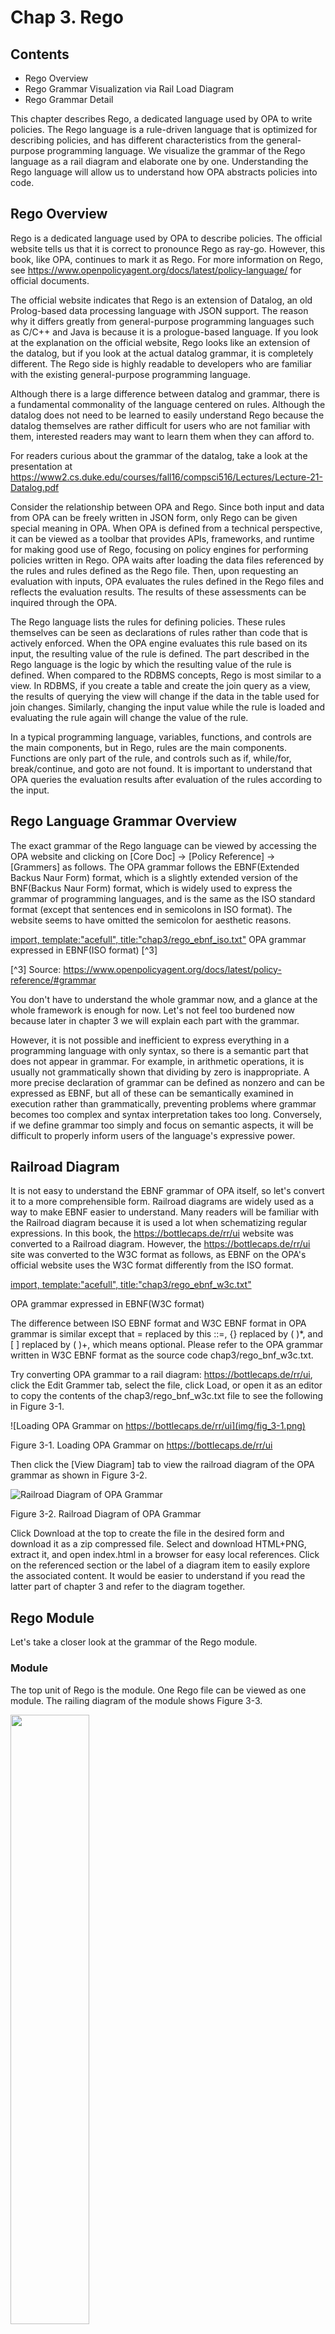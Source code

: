 # Chap 3. Rego

## Contents
- Rego Overview
- Rego Grammar Visualization via Rail Load Diagram
- Rego Grammar Detail

This chapter describes Rego, a dedicated language used by OPA to write policies. The Rego language is a rule-driven language that is optimized for describing policies, and has different characteristics from the general-purpose programming language. We visualize the grammar of the Rego language as a rail diagram and elaborate one by one. Understanding the Rego language will allow us to understand how OPA abstracts policies into code.
 
## Rego Overview
Rego is a dedicated language used by OPA to describe policies. The official website tells us that it is correct to pronounce Rego as ray-go. However, this book, like OPA, continues to mark it as Rego. For more information on Rego, see https://www.openpolicyagent.org/docs/latest/policy-language/ for official documents.

The official website indicates that Rego is an extension of Datalog, an old Prolog-based data processing language with JSON support. The reason why it differs greatly from general-purpose programming languages such as C/C++ and Java is because it is a prologue-based language. If you look at the explanation on the official website, Rego looks like an extension of the datalog, but if you look at the actual datalog grammar, it is completely different. The Rego side is highly readable to developers who are familiar with the existing general-purpose programming language.

Although there is a large difference between datalog and grammar, there is a fundamental commonality of the language centered on rules. Although the datalog does not need to be learned to easily understand Rego because the datalog themselves are rather difficult for users who are not familiar with them, interested readers may want to learn them when they can afford to.

For readers curious about the grammar of the datalog, take a look at the presentation at https://www2.cs.duke.edu/courses/fall16/compsci516/Lectures/Lecture-21-Datalog.pdf

Consider the relationship between OPA and Rego. Since both input and data from OPA can be freely written in JSON form, only Rego can be given special meaning in OPA. When OPA is defined from a technical perspective, it can be viewed as a toolbar that provides APIs, frameworks, and runtime for making good use of Rego, focusing on policy engines for performing policies written in Rego. OPA waits after loading the data files referenced by the rules and rules defined as the Rego file. Then, upon requesting an evaluation with inputs, OPA evaluates the rules defined in the Rego files and reflects the evaluation results. The results of these assessments can be inquired through the OPA.

The Rego language lists the rules for defining policies. These rules themselves can be seen as declarations of rules rather than code that is actively enforced. When the OPA engine evaluates this rule based on its input, the resulting value of the rule is defined. The part described in the Rego language is the logic by which the resulting value of the rule is defined. When compared to the RDBMS concepts, Rego is most similar to a view. In RDBMS, if you create a table and create the join query as a view, the results of querying the view will change if the data in the table used for join changes. Similarly, changing the input value while the rule is loaded and evaluating the rule again will change the value of the rule.

In a typical programming language, variables, functions, and controls are the main components, but in Rego, rules are the main components. Functions are only part of the rule, and controls such as if, while/for, break/continue, and goto are not found. It is important to understand that OPA queries the evaluation results after evaluation of the rules according to the input.

## Rego Language Grammar Overview
The exact grammar of the Rego language can be viewed by accessing the OPA website and clicking on [Core Doc] -> [Policy Reference] -> [Grammers] as follows. The OPA grammar follows the EBNF(Extended Backus Naur Form) format, which is a slightly extended version of the BNF(Backus Naur Form) format, which is widely used to express the grammar of programming languages, and is the same as the ISO standard format (except that sentences end in semicolons in ISO format). The website seems to have omitted the semicolon for aesthetic reasons.

[import, template:"acefull", title:"chap3/rego_ebnf_iso.txt"](../code/chap3/rego_ebnf_iso.txt)
OPA grammar expressed in EBNF(ISO format) [^3]

[^3] Source: https://www.openpolicyagent.org/docs/latest/policy-reference/#grammar

You don't have to understand the whole grammar now, and a glance at the whole framework is enough for now. Let's not feel too burdened now because later in chapter 3 we will explain each part with the grammar.

However, it is not possible and inefficient to express everything in a programming language with only syntax, so there is a semantic part that does not appear in grammar. For example, in arithmetic operations, it is usually not grammatically shown that dividing by zero is inappropriate. A more precise declaration of grammar can be defined as nonzero and can be expressed as EBNF, but all of these can be semantically examined in execution rather than grammatically, preventing problems where grammar becomes too complex and syntax interpretation takes too long. Conversely, if we define grammar too simply and focus on semantic aspects, it will be difficult to properly inform users of the language's expressive power.

## Railroad Diagram
It is not easy to understand the EBNF grammar of OPA itself, so let's convert it to a more comprehensible form. Railroad diagrams are widely used as a way to make EBNF easier to understand. Many readers will be familiar with the Railroad diagram because it is used a lot when schematizing regular expressions. In this book, the https://bottlecaps.de/rr/ui website was converted to a Railroad diagram. However, the https://bottlecaps.de/rr/ui site was converted to the W3C format as follows, as EBNF on the OPA's official website uses the W3C format differently from the ISO format.

[import, template:"acefull", title:"chap3/rego_ebnf_w3c.txt"](../code/chap3/rego_ebnf_w3c.txt)

OPA grammar expressed in EBNF(W3C format)

The difference between ISO EBNF format and W3C EBNF format in OPA grammar is similar except that = replaced by this ::=, {} replaced by ( )*, and [ ] replaced by ( )+, which means optional. Please refer to the OPA grammar written in W3C EBNF format as the source code chap3/rego_bnf_w3c.txt.

Try converting OPA grammar to a rail diagram: https://bottlecaps.de/rr/ui, click the Edit Grammer tab, select the file, click Load, or open it as an editor to copy the contents of the chap3/rego_bnf_w3c.txt file to see the following in Figure 3-1.

![Loading OPA Grammar on https://bottlecaps.de/rr/ui](img/fig_3-1.png)

Figure 3-1. Loading OPA Grammar on https://bottlecaps.de/rr/ui

Then click the [View Diagram] tab to view the railroad diagram of the OPA grammar as shown in Figure 3-2.

![Railroad Diagram of OPA Grammar](img/fig_3-2.png)

Figure 3-2. Railroad Diagram of OPA Grammar

Click Download at the top to create the file in the desired form and download it as a zip compressed file. Select and download HTML+PNG, extract it, and open index.html in a browser for easy local references. Click on the referenced section or the label of a diagram item to easily explore the associated content. It would be easier to understand if you read the latter part of chapter 3 and refer to the diagram together.

## Rego Module
Let's take a closer look at the grammar of the Rego module.
 
### Module
The top unit of Rego is the module. One Rego file can be viewed as one module. The railing diagram of the module shows Figure 3-3.

<img src="img/fig_3-3.png" width="50%" />

Figure 3-3. Structure of the Module

The railroad diagram shows that the module consists of a package declaration, an import policy for an arbitrary number of modules (which may not exist). Unscramble the contents of Figure 3-3, the module consists of packages and policies, and can have import statements to include the contents of other modules.

The modules in OPA are similar to modules in general-purpose languages such as Go, but can be seen as policies instead of code, and the policies themselves can be viewed as code, so it is almost identical to modules in general-purpose languages.
Package
Let's look at the package declaration this time. A package declaration consists of a keyword package and a name that can be referenced by other modules, as shown in Figure 3-4.

<img src="img/fig_3-4.png" width="33%" />

Figure 3-4. Structure of Package Declaration

A package declaration is similar to a package declaration in a typical programming language, for example:

```
package hello
```

It can also be used to represent a hierarchy using .

```
package hello.test.p1
```

Declared packages are used to isolate different modules when loading the contents of that module, and different package names can have different namespaces, so variables with the same name and functions can exist in different packages.

### Import
Imports are used to import and use modules from other Rego files. Import has the form of import <package name> and is used to include the contents of modules in other packages in the module. In the Rego grammar, the import keyword is represented as followed by a package, as shown in Figure 3-5, but it would be accurate to see a name (reference) that can refer to the package rather than to the package itself.

<img src="img/fig_3-5.png" width="50%" />

Figure 3-5. Structure of the Import

For example, the following declaration brings up the contents of a module called data.test.example.

```
import data.test.example
```

When referencing a module within a file, it can only be referenced using the last part of the module's name if the last part does not have the same module. The data.test.example imported from the above example can be referenced as a sample.

If you want to use a package imported from within the module under a different name, you can give it a different name using the as statement. It can also be used to facilitate the use of modules with the same last part without a full module reference name. For example, if you import two modules: data.test.example and data.run.example, you can use an as statement to refer to data.test.sample as dtexample, data.run.sample as drexample.

```
import data.test.example as dtexample
import data.run.teample as drexample
```

Imports are primarily used to load modules that store policy data.

### Policy
A policy consists of an arbitrary number of rules, as shown in Figure 3-6. In extreme cases, you may not have any rules, but it is not practical to create a module that does not have any rules, so this case is unlikely to be seen. For the purpose of a placeholder that pre-books the package names of parts that users can redefine and use in the future, it seems that there can be a file consisting only of comments without rules.

<img src="img/fig_3-6.png" width="25%" />

Figure 3-6. Structure of Policies

The OPA official document describes the rule before the module. However, the reason for first describing the module in this book is to emphasize that almost everything is a rule in Rego. When you listen to the explanation of the OPA official document, there are a lot of confusing parts that seem to be rules, but not rules in some areas, and let's first think of these as rules.

### Term
Before we take a closer look at the rules, let's look at the term, a basic element of the Rego language. Terms can be seen as basic data structures representing data in the Rego language. The term consists of a comprehensive set of references, variables, scalar values, arrays, objects, sets, etc., array comprehensions, object comprehensions, and set comprehensions, as shown in Figure 3-7. First, let's look at the basic data structures except for variables and references.

<img src="img/fig_3-7.png" width="33%"/>

Figure 3-7. Structure of Terms

### Scala Value
Rego's scalar value represents a simple value that is not grouped into complex values and can be of string, number, boolean, or null type. Both strings and numbers are identical to the JSON type (i.e., JavaScript type). The structure of scalar values is shown in Figure 3-8.

<img src="img/fig_3-8.png" width="33%" />

Figure 3-8. Structure of scalar values
 
An example of allocating scalar values is shown below.

```
s : = “hello, world”
num := 5
exists := false
ret := null
```

#### Number
Since the number has the same type as the Java script, there is no type distinction between an integer and a floating point, so even if treated as an integer, minimal space is needed to store the exponent. Therefore, let us note that the integer representable range is slightly narrow compared to the typical programming language. Based on 64 bits, the number of integer digits that can be expressed is about three digits smaller.

#### String
There are two types of strings in Rego, a regular string and a raw string, as shown in Figure 3–9.

<img src="img/fig_3-9.png" width="33%" />

Figure 3-9. Structure of the string

A regular string is a string surrounded by "" (double quotes). \t (tab), \n (new line), etc. in double quotes are recognized as special characters, such as typical programming languages. For example, if you output the following string, World is displayed on the next line of Hello.

```
“Hello\nWorld”
```

A raw string is a string surrounded by a `(backtick, located to the left of the number key 1 on the keyboard), as shown in Figure 3-10. Unlike regular  strings, it is displayed as it is except for ` itself. For example, \t represents a tab-special character in a normal string, but remains \ and t characters in the raw string.

<img src="img/fig_3-10.png" width="50%" />

Figure 3-10. Structure of the raw string


For example, if we output the following string, Hello\nWorld will be displayed as it is.

```
`Hello\nWorld`
```

### Composite Value
A composite value has the form of an object, array, set, etc.
 
#### Object
First of all, objects are easy when you think of JSON objects. The structure of the object is repeated by separating the object entries into , between {}, as shown in Figure 3-11. Object entries are in the form of a <key>:<value> pair, as shown in Figure 3-12.

<img src="img/fig_3-11.png" width="50%" />

Figure 3-11. Structure of the objects

<img src="img/fig_3-12.png" width="50%" />

Figure 3-12. Structure of object items

In Rego's EBNF grammar, at least one pair of <key>:<value> should exist, but in reality there can be {} without any <key>:<value>. 

The exact grammar of the object is expected to be  object ::= '{' ( object-item ( ',' object-item )* )? '}' in Figure 3-13 rather than object ::= '{' object-item ( ',' object-item )* '}' in Figure 3-11. In addition, {} can be mistaken for representing an empty set, which in Rego is represented as a set(). The name of the type can be found by calling the type_name function described in Chapter 4, which returns "object".

<img src="img/fig_3-13.png" width="50%" />
 
Figure 3-13. Accurate  Structure of objects

```
> type_name({})
“object”
> type_name(set())
“set”
```

An object consists of keys and values, and it is also possible to include objects or other complex values as its values. The difference is that JSON can use scalar values, references, or variables, unlike using only strings as keys.

Like JSON, the value of an object can be any other composite value. Thus, it is also possible for objects to be nested in multiple levels with values within the object.

```
{
    “name1”:”value1”,
    “object”: {“prop1”:”value2”, “prop2”,”value3”}
}
```

It can also be used as a value for an object by referring to the value assigned by the value assignment as follows. Value assignment will be discussed in more detail in the rules section

```
red := “FF0000”
{“color”:red, “size”:270}
```

The equality between objects can be compared to each other. The following comparisons result in a return of true because the values of the objects are practically the same.

```
{“name1”:”value1”, “name2”:”value2”} == { “name2”:”value2”, “name1”,”value1”}
``` 

#### Array
Arrays are ordered by a set of terms, such as values and references, and can be referenced by an index. An array is represented by elements surrounded by [] and separated by ,.

<img src="img/fig_3-14.png" width="50%" />

Figure 3-14. Structure of an array
 
If an array of strings has been assigned under the name numbers as shown below, the entries in the array can be referenced in the form numbers[0], numbers[1].
 
``` 
numbers := [“zero”, “one”, “two”, “three”, “four”]
```

If you attempt to refer to a negative number or a value greater than the actual index of the array, an undefined ref error occurs because the reference target is not defined.

Empty arrays can also be declared as follows, but Rego's EBNF grammar states that at least one element is needed.

```
empty_array := [ ]
```
 
This appears to be an error in EBNF grammar posted on the OPA website. Also, the correct grammar would be array ::= '[' ( term ( ',' term )* )? ']'  as shown in Figure 3-15, not  array ::= '[' term ( ',' term )* ']' as shown in Figure 3-14.

<img src="img/fig_3-15.png" width="50%" />

Figure 3-15. Accurate structure of an array

#### Set
A set is a complex value consisting only of terms without a key. Unlike arrays, there is no order and only one duplicate value is stored. There are two sets, empty set and non empty set, as shown in Figure 3-16.

<img src="img/fig_3-16.png" width="50%" />

Figure 3-16. Structure of the set

An empty set is represented by set(), not by {}, as shown in Figure 3-17. Since {} means an empty object without a <key>:<value> pair, we express the empty set as set() to distinguish it from this.

```
empty_set := set()
```

<img src="img/fig_3-17.png" width="33%" />

Figure 3-17. Structure of an empty set

<img src="img/fig_3-18.png" width="50%" />

Figure 3-18. Structure of a non-empty set

If it is not an empty set, the underlying elements are separated by , and surrounded by {}, as shown in Figure 3-18. The following is a collection of frequently used encodings for Korean language.

```
encodings := { “euc_kr”, “cp949”, “utf-8” }
```

Since there is no order in the set, it is judged that the values being constructed are the same with different orders considered as the same set. Because the set treats duplicated items as one, it becomes true not only when the order is different, but also when:

```
> {1,2,3} == {2,2,3,3,1,1,1}
true
```

If you type {2,2,3,3,1,1} in Repl, you can see that it is actually stored as {1,2,3}.

### Comprehension
You will occasionally encounter comprehension when learning programming languages or mathematics. Rego has three types of comprehension. In mathematics, a comprehension may be easy to understand if you think of such a form of expression as {x | x is an integer greater than 3 } and so on.
 
#### Object Comprehension
An object comprehension represents the rule that the <key> : <value> that constitutes the object must satisfy. The structure of the object comprehensive expression is shown in Figure 3-19 and has the form of { <key> : <value> | <rule for generating keys and values> }.

<img src="img/fig_3-19.png" width="50%" />

Figure 3-19. Structure of object comprehension

Let's look at an example of object comprehension. Let's enter the following code in REPL.

``` 
$opa run
OPA 0.19.2 (commit 40f9c1fe, built at 2020-04-27T22:51:13Z)
 
Run 'help' to see a list of commands.
 
> fruits := ["banana", "apple", "pineapple"]
Rule 'fruits' defined in package repl. Type 'show' to see rules.
 
> strlength := { st : count(st) | st = fruits[_] }
Rule 'strlength' defined in package repl. Type 'show' to see rules.
 
> strlength
{
    "apple": 5,
    "banana": 6,
    "pineapple": 9
}
```

First, we created an array called fruits with three items: banana, apple, and pineapple. An object called strlength was then declared as an object comprehension, with the key st and the value count function to return the length of the string. The rule part of the comprehension st = fruits[_] iteratively assigns each element of the fruit array to st as it travels. In the last line, the contents of the object were printed by inputting strlength from the REPL. As a result, it can be seen that an object is created in which an item in the fruit array becomes a key and the string length of the key becomes a value.

#### Set Comprehension
A set comprehension declares a set by expressing the rules that the set must satisfy. The structure of the set comprehension is shown in Figure 3-20 and has the form of { <items> | <rules for generating items> }.

<img src="img/fig_3-20.png" width="50%" />

Figure 3-20. Structure of the set comprehension

Let's look at an example of a collective formula. Let's enter the following code in REPL.

```
$opa run
OPA 0.19.2 (commit 40f9c1fe, built at 2020-04-27T22:51:13Z)
 
Run 'help' to see a list of commands.
 
> fruits := ["banana", "apple", "pineapple"]
Rule 'fruits' defined in package repl. Type 'show' to see rules.
 
> under7char := { st | st = fruits[_]; count(st) < 7 }
Rule 'under7char' defined in package repl. Type 'show' to see rules.
 
> under7char
[
    "banana",
    "apple"
]
```

First, we declare the same array of fruits that we declared in the object comprehension. Then, in the set comprehension, we declare the items to be included in the set as st, and iteratively substitute them as we traverse the items of fruits in st. Subsequent semicolons are used to distinguish rules and specify a rule that the string length of st is less than 7. When multiple rules are used together in the body of rules, both and conditions must be satisfied. The output of the result under7char then shows a set of missing pineapple with string length greater than 7.

Under7char is a set although it is surrounded by []. In an array, "banana" should be output when under7char[0] is entered, but an error occurs, and when under7char["banana"] is entered, "banana" is outputted.

```
> under7char[0]
1 error occurred: 1:1: rego_type_error: undefined ref: data.repl.under7char[0]
data.repl.under7char[0]
^
have: 0
want (type): string
 
> under7char["banana"]
"banana"
>
```

#### Array Comprehension
An array comprehension declares an array by expressing the rules that the array must satisfy. The structure of the array comprehensive expression is shown in Figure 3-21, and has the form of [ <items> | <rules for generating items> ].

<img src="img/fig_3-21.png" width="50%" />

Figure 3-21. Structure of the array comprehension
 
Let's look at an example of an array comprehension. Let's enter the following code in REPL.

``` 
$opa run
OPA 0.19.2 (commit 40f9c1fe, built at 2020-04-27T22:51:13Z)
 
Run 'help' to see a list of commands.
 
> fruits := ["banana", "apple", "pineapple"]
Rule 'fruits' defined in package repl. Type 'show' to see rules.
 
> under7char2 := [ st | st = fruits[_]; count(st) < 7 ]
Rule 'under7char' defined in package repl. Type 'show' to see rules.
 
> under7char2
[
    "banana",
    "apple"
]
```

Compared to the set comprehension, we changed {} to [ ] and renamed it under7char to under7char2. The rules used to create are identical. Although under7char2 has the same output from REPL, under7char2 is an array generated by array comprehension, whereas under7char is a set generated by set comprehension. Let's enter under7char2[0] in REPL to see the difference. Since under7char2[0] is an array, "banana" is printed as expected.

```
> under7char2[0]
"banana"
```

## Variables and References
Variables and references are also a term in grammar, but they have different properties from those described earlier, so we describe them separately.

### Variables
The variables in Rego differ from those in a typical programming language. Rego finds a value for a variable that makes all expressions evaluated as true, and if not found, the variable becomes undefined. Furthermore, variables cannot be changed once assigned. The assignment of values to be examined in the rule section is also described as assignment to variables in part of the official document, but according to OPA REPL’s output message, it makes more sense to view value assignment as a rule. Even if we look at this as a value assignment to a variable, there is no significant problem if we note that the variable does not change once defined.

Because OPA aims to make policy evaluation and the evaluation is performed by queries on variables in the data domain, it will be difficult to maintain consistency in the results of policy evaluation if the values of variables continue to change.

Variables can be used as inputs and outputs. If a variable has a value assigned to it and is used as a parameter, it can be used as an input to pass the value, and if a variable that does not have a value assigned passed as parameter, it can receive an output value from that variable. This is the main factor that confuses Rego, as it can be input or output even if used in the same position. For example, when evaluating a[i] == 3, if you assign a value of 2 to a, you will find that a[2] has a value of 3, and if you evaluate the above value without assigning i, you will collect the indices of those with a value of 3 in the array and assign them to i.

In REPL, the input is treated as an assignment to the input variable, which will change the result for the same query, which will lead to questions about whether the value of the variable will change. In this case, if a new policy evaluation is performed by passing new inputs, a new context is created, and the variables in this contact are different from the previous context.

The name of the variable has the same format as Figure 3-22. In other words, it starts with an alphabet (including both upper and lower case letters) or an underscore (_) and repeats the underscore, number, and alphabetic characters.

<img src="img/fig_3-22.png" width="50%" />

Figure 3-22. Format of variable names

Let's actually check out the concept of variables. Run opa run to run REPL, then enter the following input line by line.

```
a := [1,2,3]
a[b] == 1
a[c] == 5
```

Running a: = [1,2,3] assigns an array consisting of 1,2,3 to a.

```
> a := [1,2,3]
Rule 'a' defined in package repl. Type 'show' to see rules.
```

Next, enter an expression with a[b] == 1 to find the value of b that can make that expression true. b is used as the index for the array, the first entry is 1 and the index starts at 0.

```
> a[b] == 1
+---+
| b |
+---+
| 0 |
+---+
```

Next, let's enter an expression with a[c] == 5. Since a does not have 5 as an item, no c can be found to satisfy that expression. Thus c becomes undefined as expected.

```
> a[c] == 5
undefined
```

Note that variables described in sections [Introduction/Rego/Variables] (https://www.openpolicyagent.org/docs/latest/#variables) and [Policy Language/Variables] (https://www.openpolicyagent.org/docs/latest/policy-language/#variables) of the OPA Official document are described from different perspectives, which can be confusing. In this book, we tried to interpret the contents of the two parts as much as possible so that the reader could understand them best, but if the description of the relevant part of the official document is rewritten more clearly in the future, the interpretation may change, so we recommend you to check it once more.

### Reference
References provide a means of accessing the hierarchical structure when variables, arrays, objects, function call results, etc. have hierarchical structure, as shown in Figure 3-23.

<img src="img/fig_3-23.png" width="66%" />

Figure 3-23. Structure of the reference

The things that can be the top hierarchies of references are variables, arrays, objects, sets and array comprehension, object comprehension, set comprehension, and function calls, as shown in Figure 3-23. Comprehensions and function calls are not references to the representation itself, but references to arrays, objects, sets, etc. produced as a result of the representation. Once the top-level reference target is determined, the child element can be referenced via a reference argument. In addition, if the referenced child element has a child element again (e.g., an object is specified again for a particular key of the object), it can be accessed again through a reference argument.

The reference argument can access the sub-elements of the target through two methods, using . and naming variables between [ ], as shown in Figure 3-24.

<img src="img/fig_3-24.png" width="33%" />

Figure 3-24. Structure of the reference argument

The approach using . is shown in Figure 3-25. It can then be referenced via a key that satisfies the variable name format.

<img src="img/fig_3-25.png" width="33%" />

Figure 3-25. Reference using .

Approaches using [ ] are referenced using scalar values, variables, arrays, objects, sets, and _ between [ ], as shown in Figure 3-26.
 
<img src="img/fig_3-26.png" width="50%" />

Figure 3-26. Reference using [ ]

Let's look at an example of a reference. First, the array can be referenced using [], giving an index starting from zero between [].

``` 
fruits := [“apple”, “banana”, “pineapple”]
 
# “banana”
furits[1]
```

For a set, both references using [] and references using . are possible. However, if strings, etc. contain – characters, be aware of references using . are sometimes not possible.

``` 
encoding := {"utf-8", "euc-kr", "cp949"}
 
# “"utf-8"
encoding["utf-8"]
 
# “cp949”
encoding.cp949
 
# 1 error occurred: 1:1: rego_type_error: minus: invalid argument(s)
encoding.utf-8
```

An object is similar to a set, but returns a value corresponding to the key.

```
bob := {"name":"bob", "age":50, "point":1000}
 
# 50
bob.age
 
# 1000
bob["point"]
```

In addition, hierarchical structures such as including objects again as values within objects can be accessed sequentially through references.

``` 
bob := {"name":"bob", "age":50, "membership": {"point":1000, "coupon":["50percentdc", "1000wondc"]} }
 
# 1000
bob.membership.point
 
# "50percentdc“
bob.membership["coupon"][0]
 
# { "coupon": [ "50percentdc", "1000wondc" ], "point": 1000 }
bob["membership"]
 
# 1000
bob["membership"]["point"]
```

### Iteration
The form <variable name> of the reference using [ ] can be used for Iteration.

For example, in the following example, the fruitindex rule finds "apple" in the fruit array and returns the index. Enter the example below in REPL and enter fruitindex to return 0. This is because if a variable that meets the conditions exists while iterating the array, it is stored in the index variable, and if the rule is satisfied, the index is assigned to the rule.

```
fruits := ["apple", "banana", "pineapple"]
fruitindex = index { fruits[index] == "apple" }
```

However, if the index is not needed and only checked for existence, it would not be necessary to store the index in the index variable, but it would still require an iteration. In this case, [_] allows index variables to be traversed without saving them.

The following example is a rule that does not locate an index, but only checks its existence. Enter in REPL and enter fruitxists to return true.

```
fruits := ["apple", "banana", "pineapple"]
fruitexists = true { fruits[_] == "apple" }
```

## Rule
It is no exaggeration to say that the declaration of rules is everything of Rego. Rules vary from rules that assign values directly to them, rules that assign values if the content of the rule body is true, rules that assign part of the rule's evaluation value, and final evaluation values define them as sets or objects, and functions that modularize the rule.

The structure of the rules is shown in Figure 3-27. At the beginning of the rule, the default keyword is optionally placed, and a rule head exists. There may be several rule bodies behind the rule head, and no rule body may exist. Rules, such as value assignment and function, are separated by the form of the rule head, which is described in detail by examining by rule form.

<img src="img/fig_3-27.png" width="50%" />

Figure 3-27. Structure of the rule

### Value Assignment
The most basic rule of the Rego language is assignment of values and has the structure shown in Figure 3-28. Value assignment is similar to constant declaration in other languages. It makes certain values easier to read elsewhere, such as naming 3.14 pi.

Value assignment is a form of rule in which only rule heads exist without the default keyword and rule body. Value allocation has a syntax of <variable name> := <base element>. For example, hello := the form "world".

<img src="img/fig_3-28.png" width="80%" />

Figure 3-28. Structure of the value assignment

A term that can be a value(right-hand side) of a value assignment can be a scalar value, an array, a set, an object, etc., or a comprehension that simply represents a composite value. In addition, the type of value is not specified separately and is automatically inferred.
 
### Properties of Value Assignment
By default, multiple assignments of the same value result in an error in the rego file. In REPL, on the other hand, re-assigning values overwrites previous values. First, write the following code and save it as badassign.rego.

[import, template:"acefull", title:"chap3/badassign.rego"](../code/chap3/badassign.rego)

If you have saved the code, let's run the following command. opa run is a command that executes REPL, with parameters specifies rego files or JSON data files to load when REPL is run, reads and preloads them during REPL operation. As a result of execution, the part where a:=5 is written prints an error that the rule a has been re-declared.

``` 
$ opa run badassign.rego
error: compile error: 1 error occurred: test.rego:3: rego_type_error: rule named a redeclared at test.rego:6
```

When using a value assignment rule, we notice that it cannot be redeclared with the same name.

This time, let's run REPL without a rego file. When the REPL is executed and the > prompt appears, enter a:= 3, b:= 4, a:= 5 sequentially.

```
$ opa run
OPA 0.19.2 (commit 40f9c1fe, built at 2020-04-27T22:51:13Z)
 
Run 'help' to see a list of commands.
 
> a := 3
Rule 'a' defined in package repl. Type 'show' to see Rules.
 
> b := 4
Rule 'b' defined in package repl. Type 'show' to see Rules.
 
> a := 5
Rule 'a' re-defined in package repl. Type 'show' to see Rules.
 
> show
package repl
 
b := 4
 
a := 5
>
```

Unlike when loading files, the rule a is redefined. If REPL does not allow redefinition, it will not be able to correct mistakes without re-defining them from scratch when entered by mistake. Remember that value allocation rules cannot be reallocated for the same name because in normal situations with OPA, the rego file will be loaded into the REST server or the go client library.

### Complete Rule
The aforementioned value assignments only assign values and do not result in policy evaluation. Let's look at the rules by which policy evaluation takes place other than assignment of values. A rule in which a value is set according to the satisfaction of the rule phrases is called the complete rule in OPA, and a rule that allows parts of the rule to be reused using variables is called the partial rule.

If you look at OPA-related documents, you will see many of the following types of rules.

``` 
<rule name> {
  <rule literal 1>
  <rule literal 2>
...
  <rule literal n>
}
```

This form of rule is abbreviated to the following form.

``` 
<rule name> = true {
  <rule literal 1>
  <rule literal 2>
...
  <rule literal n>
}
```

The regularized form of a rule is as follows, and the above two forms are particularly true when the rule is true.

```
<rule name> = <rule value> {
  <rule literal 1>
  <rule literal 2>
...
  <rule literal n>
}
```

The <rule name> = <rule value> part is the rule head, and the rule literals surrounded by {} are the rule bodies. The rule name is assigned a rule value only when all the syntaxes in the rule body are satisfied with AND, but the order of the rule body literals is irrelevant.

If we look at the structure of the complete rules we have looked at so far, it is shown in Figure 3-29.

<img src="img/fig_3-29.png" width="80%" />

Figure 3-29. Structure of the complete rule

A complete rule has a rule body, and the structure of the rule body is shown in Figure 3-30.

<img src="img/fig_3-30.png" width="50%" />

Figure 3-30. Structure of the rule bodies

The front part of the rule body can have optional else statements, and essentially a single query block surrounded by {}. In addition, the query part is repeated with more than 0 literals, which are separated by semicolon (;) or line-changing open characters (\n or \r\n depending on the platform). In other words, if you want to express multiple  literals in a line, you can separate them into semicolons, and if you divide them into lines, they are recognized as multiple  literals. When expressed in multiple lines and finished with a semicolon, it is the same as adding an empty line, so nothing changes in the code. Therefore, the following three forms are identical in content. Literals are later described with operators.

``` 
{
  <rule literal 1>; <rule literal 2>; ...
}
```

```
{
  <rule literal 1>
  <rule literal 2>
...
}
```

```
{
  <rule literal 1>;
  <rule literal 2>;
...
}
```

Unlike assignment of values, there can be several rules with the same rule name, which are called Rule Sets, and if any of the rules that make up the rule set are satisfied, they are assigned to that value. A rule set can be incrementally defined by adding a new rule of the same name to an existing rule set. If multiple rules of the same name are declared, only one of them needs to be satisfied, so it can also be seen as an OR relationship. In addition, if the rules in the rule set are complete rules described in this section, the result value of rules cannot be specified differently.

```
<rule name> = <rule value> {
  <rule literal 1>
  <rule literal 2>
...
}

<rule name> = <rule value> {
  <rule literal 3>
  <rule literal 4>
...
}
```

If multiple rule bodies are declared in one <rule name> = <rule value> pair, then the same <rule name> = <rule value> is the same as each rule body is declared (there should be no else statement to describe later).

```
<rule name> = <rule value> {
  <rule literal 1>
  <rule literal 2>
...
} {
  <rule literal 3>
  <rule literal 4>
...
}
```

### Else Statement
Connecting multiple rule bodies with an else statement allows you to write a rule to check the conditions on the next body when the conditions on the first body are not satisfied. The grammar of a rule using an else statement can be expressed as follows.

```
<rule name> = <rule value> {
  <rule literal 1>
  <rule literal 2>
...
} else = <rule value2> {
  <rule literal 3>
  <rule literal 4>
...
} else = <rule value3> {
  <rule literal 5>
  <rule literal 6>
...
}
...
```

Unlike a rule set, if multiple rule bodies are linked by an else statement, the conditions of the first rule body are not satisfied, then the conditions of the next rule body are checked. You can also specify a value to assign to a rule when its body is satisfied in the form else = <rule value> for each else statement.

If you look at the case where the else statement appears in the previous figure, it is grammatically possible to use only else, not in the form else = <rule value>. Testing with REPL does not result in an error. If connected only by else, the assignment value is true when each rule body is satisfied, so even with the else statement, it behaves the same as the rule set. In such cases, it can be confusing, so make sure to use the form else = <rule value> when using an else statement.

```
<rule name> = {
  <rule literal 1>
  <rule literal 2>
...
} else {
  <rule literal 3>
  <rule literal 4>
...
}
```

Let's run REPL and enter the following code. The code declares a rule called elstest, in which elstest is assigned 1 if count("apple") == 3. Then, if the else statement does not satisfy the first time, assign 2 to the rule if the else statement satisfies count("apple") == 5. By entering elstest, the value of that condition can be similarly imitated by an if or switch statement in a general-purpose programming language, especially when creating a function.
 
```
> elstest = 1 { count("apple") == 3 } else = 2 { count("apple") == 5}
 
> elstest
2
```

### Default Statements
By default, when a rule satisfies its literals in the rule body, the value of the rule name is assigned to the specified value. If the rule body is not satisfied, it is undefined, in which case the default value is assigned if the default value is specified. The default statement is used to specify the default value, which is also a form of rule. The default statement does not necessarily have the same value type as other rules with the same name, but it is recommended to use the same type to reduce errors. A default statement has the following form:

``` 
default <rule name> = <value>
```

The structure of the default statement is shown in Figure 3-31.

<img src="img/fig_3-31.png" width="80%" />

Figure 3-31. Structure of default statement
 
### Examples of Rules
Let's look at an example of a rule. The allow rule defined in the following has a default value of false. The first rule is that if input has a role value of "admin", allow becomes true. The second rule is true if both values are true if the input's roll value is "user" and the input's has_permission value is true at the same time.

``` 
default allow = false
 
allow = true {
    input.role == “admin”
}
 
allow = true {
    input.role == “user”
    input.has_permission == true
}
``` 

Let's change the code above from allow = true to allow = 1 as follows. That way, it becomes the following code.
 
```
default allow = false
 
allow = 1 {
    input.role == “admin”
}
 
allow = 1 {
    input.role == “user”
    input.has_permission == true
}
```

If input.role is "admin" or input.role is "user" and input.has_permission is true at the same time, then allow is evaluated as 1 rather than true. The default is not changed, so if neither rule is satisfied, then allow = false. We can see that the default of the rule and the evaluation value allocated upon successful evaluation do not necessarily have to be of the same type, and that the rule is different from the variables, etc

If one of the two rules is changed to allow = 1 and the other is left to allow = true, the following error occurs during the actual evaluation.

```
eval_conflict_error: complete rules must not produce multiple outputs
```

### Partial Rule
A Partial Rule is a rule that assigns values that conform to the rules set in the rule body to a variable as a set or object. Since objects can also be viewed as a set of <key>:<value> pairs depending on the perspective, a partial rule can be seen as a rule to generate sets temporarily. Writing Rego rules often involves multiple steps of assigning a set temporarily and filtering out parts of the set that meet the conditions. Refactoring code to generate new sets by filtering them temporarily into sub-rules enables recycling of partial rules regardless of several other rules (complete rules, partial rules, functions, etc.).

After the rule name in the variable name format, there is a base element surrounded by [], which results in a set of basic elements that make the rule body true.

<img src="img/fig_3-32.png" width="80%" />

Figure 3-32. Rule head structure for partial rules that generate sets

Let's look at an example of a partial rule that generates a set. Let's enter the nonapplefruits into REPL that define a set of the nonapplefruits in the fruit array as follows. Then you can see the expected result.

``` 
> fruits :=["apple","banana", "pineapple"]
Rule 'fruits' defined in package repl. Type 'show' to see rules.
> nonapplefruits[fruit] { fruit := fruits[_]; fruit != "apple" }
Rule 'nonapplefruits' defined in package repl. Type 'show' to see rules.
> nonapplefruits
[
    "banana",
    "pineapple"
]
```

Partial rules that create objects have rule heads as shown in Figure 3-33. We can see that the = <base element> part is attached to the back of the [ ] part compared to the case of generating a set. The element in [ ] relates to the part of the object's attribute key, and the <base element> after = corresponds to the part of the value for that key.

<img src="img/fig_3-33.png" width="80%" />

Figure 3-33. Rule head structure of partial rules that create objects

Let's look at an example of a rule that creates an object. We defined an object called bob, which has properties such as age, height, and weight. We define bobwithoutage to create a new object that removes the age part of Bob's attribute. If you enter it as it is in REPL, you can see that it works as you expected.

```
> bob := { "age":30, "height":180, "weight":100}
Rule 'bob' defined in package repl. Type 'show' to see rules.
> bobwithoutage[key] = val { val := bob[key]; key != "age" }
Rule 'bobwithoutage' defined in package repl. Type 'show' to see rules.
> bobwithoutage
{
    "height": 180,
    "weight": 100
}
```

### Fuction
A function is also a type of rule, and it has the following form.

```
<rule name> ( <argument>, ... ) = <variable to return> {
    <rule literal 1>
    <rule literal 2>
...
}
```

Since the function is also a rule, the structure of the rule body is the same as the other rules, and the structure of the rule head is shown in Figure 3-34. Grammatical features alone suggest that a rule has a list of rule arguments separated by , surrounded by a variable name format function name followed by ( ). A function without any rule factor is also possible, which is also expressed as ( ).

<img src="img/fig_3-34.png" width="80%" />

Figure 3-34. Rule head structure of the function

Let's define a function and use it. In VSCode, enter the following code and save it with the desired name such as function.rego.

[import, template:"acefull", title:"chap3/function.rego"](../code/chap3/function.rego)

Briefly explain the code above as follows. First, we declared a package called function. The function is then declared with the name "multiple" and returns the value assigned to the variable "m" by accepting "a" and "b" as factors. The text simply returns two arguments a and b multiplied.

We then declare two rules, result1, and result2, to verify that the function is functioning properly. result1 calls the multiply function 3 and 4 as arguments and declares that the resulting value is defined as r. result2 is the same as result1, except for changing the arguments to 3 and 9.

Let's check if the function you wrote works properly. Enter [Ctrl + Shift + P] (Cmd + Shift + P on Mac OS) and select [OPA: Evaluate Package] to evaluate the value. The results are as follows

```
// Evaluated package in 999.4µs.
{
    "result1": 12,
    "result2": 27
}
```

Next, let's look at how a function behaves when the number of arguments is incorrect or when an invalid argument is passed that does not support multiplication. Let's add result3, result4, enter [Ctrl + Shift + P] (Cmd + Shift + P on Mac OS) and select [OPA: Evaluate Package] to evaluate the value.

```
result3 = r {
    r := multiply(4,6,7)
}

result4 = r {
    r := multiply("23",5)
}
```
 
When trying to perform the evaluation, the following errors occur:

```
function.rego:16: rego_type_error: data.function.multiply: too many arguments
 
function.rego:20: rego_type_error: data.function.multiply: invalid argument(s)
```

As an argument in a function, you can use values directly as well as variables. Save the following code as function2.rego and evaluate it.

[import, template:"acefull", title:"chap3/function2.rego"](../code/chap3/function2.rego)

The result will be as follows.

```
// Evaluated package in 0µs.
{
    "testrule": 1
}
```

If values are directly used as arguments, lookup tables and others can be implemented. However, there is a caveat: if a function is performed with the same name several times, there is no problem if only values exist at the same argument location, but if values and variables are mixed, problems arise. For example, a problem arises when one of the two functions with the same name receives a value and one receives a variable.

## Literals
A look at the structure of the literal used to write rules in the rule body is shown in Figure 3-35.

<img src="img/fig_3-35.png" width="50%" />

Figure 3-35. Structure of the literals

literal can be a "some" statement or expression, and expressions can optionally have a "not" in front or a "with" statement in tail. Grammarly, it seems that a "some" door can also be attached to a "some" statement, but a "some" statement doesn't mean much.

### Some Statement
Some statements are used to explicitly declare variables that are used locally within the rule body. It is used to clarify that a variable is a local variable, regardless of the existence of an external variable, because if it is not clarified that the statement is a local variable, then an external variable can be referenced if there is a variable with the same name outside the rule. Therefore, it is always recommended to declare a local variable as a "some" statement unless it is clearly: = value allocation (the local variable on the left side is declared at the same time as the value allocation).

The structure of some statement is shown in Figure 3-36. The "some" statement declares a comma-separated list of variable names after the "some" keyword. Since variables with that name are declarations of local variables, there is no particular complexity.

<img src="img/fig_3-36.png" width="33%" />
 
Figure 3-36. Structure of some statements

Let's look at an example of using some statements.

``` 
find_apple = index {
    some index
    fruits[index] == “apple”
}
```

In the example, the rule find_apple is declared, and if the rule is satisfied, the variable index is returned. Then, if the local variable index is declared and the value "apple" is satisfied in an array called fruits, the index is placed in the index variable. In the example above, it works the same even if some index lines are excluded as follows.

``` 
find_apple = index {
    fruits[index] == “apple”
}
```

But what if the index is already defined outside as follows?

```
index := 1000
 
find_apple = index {
    fruits[index] == “apple”
}
```

When tested in REPL, the value of find_apple is undefined. Since the index is declared, the evaluation results are false and the rule undefined because the variable index satisfying fruits[index] == "apple" is evaluated without finding the variable index satisfying fruits[1000] == "apple". Thus, local variables should always be declared "some" to prevent them from behaving differently because a variable with the same name exists externally.

### With Statement 
The with statement is used in the syntax to override input or data with specific data. The with statement is usually used when writing unit tests, and its structure is shown in Figure 3-37.

<img src="img/fig_3-37.png" width="50%" />

Figure 3-37. Structure of with statements

The OPA official document warns that if a statement is used with data, it should not be used with subparts of data created as virtual documents by partial rules.

Examples of use of statements are as follows.
 
```
input.role == “admin” == with input as { ”role“:”admin“, ”id“: ”1133“ }
```

The with statement will be examined in more detail when writing test codes in later chapters.

### Expression
The structure of the expression is shown in Figure 3-38. An expression can be a term, a function call, or an expression containing an infix operator.

<img src="img/fig_3-38.png" width="33%" />

Figure 3-38. Structure of the expression

Let's look at the expression for function call, since we've already looked at the term earlier. The structure of the expression for function  is shown in Figure 3-39. As expected, it is in the form of a function name (an argument of the term, ...). 

<img src="img/fig_3-39.png" width="80%" />

Figure 3-39. Structure of the expression of function call

In grammar, a function name is represented as such that only one . can be added between the variable name formats, which in fact appear to be an error in grammar as a function name separated by several. The OPA official document also recommends distinguishing names from functions in other modules, such as org.example.special_func, to avoid name conflicts when defining functions to be used by other modules.

An example of a function call is as follows:

``` 
contains(fruits, “banana”)
glob.match("*:github:com", [":"], "api:github:com")
org.example.special_func()
```

### Not Statement
A not statement is a statement that negates the result of an expression. If the expression compared with the == operator is negated, it is equivalent to the comparison with the != operator. Therefore, the following two expressions are identical:

``` 
not "hello" == "world“
“hello” != “world”
```

For another example, define a rule that corresponds to the negation of a particular rule. Suppose there is a rule to check whether the following fruit array contains "apple".

```
default appleinfruits == false
fruits := ["apple","banana", "pineapple"]
appleinfruits { fruit = fruits[_]; fruit == "apple" }
```

So how can we define a rule that checks if "apple" is not in the fruits array? Let's define it using the not statement. At first glance, it looks like we can do it like this.

``` 
default wrongapplenotinfruits == false
fruits := ["apple","banana", "pineapple"]
wrongapplenotinfruits { fruit = fruits[_]; not fruit == "apple" }
```

However, if you type in REPL, "apple" exists in the fruit array, so it is expected to be false, but it is true. If you look closely at this rule, we put fruits in the fruit variable as we traverse them, and continue to compare "apple" with the fruit variable. The rule body has become true because there are cases in the iteration that satisfy not fruit == "apple" in the rule body. In other words, the use of not statements on the iteration may behave differently than expected, so caution is needed.
 
Invoking another rule with a not statement on the rule body, such as the following, yields the intended result.

```
default applenotinfruits == false
applenotinfruits { not appleinfruits }
```

### Expression with Infix Operator
The expression with infix operator is in the form of <basic element> = <basic element> <basic element> or <basic element> <modal operator> <basic element> and its structure is shown in Figure 3-40.

<img src="img/fig_3-40.png" width="50%" />

Figure 3-40. Structure of the infix operator expression

 
In Rego, there exists three infix operators: comparison operators, arithmetic operators, and set operators, as shown in Figure 3-41. A bin-operator may seem like an operator for logic, but it is actually an operator for a set.

<img src="img/fig_3-41.png" width="33%" />

Figure 3-41. Structure of the infix operator
 
The structure of the comparison operators is shown in Figure 3-42, and each operator is briefly described in Table 3-1.The result of the comparison operator is true or false.


| Operator    | Description                                                              |
| ----------- | ------------------------------------------------------------------------ |
| ==          | a == b is true if a and b have the same values, false if not             |
| !=          | a != b is true if a != b and b are not equal, false if they are equal    |
| <           | a < b is true if a is less than b, false if greater than or equal to b   |
| >           | a > b is true if a is greater than b, false if less than or equal to b   |
| >=          | a >= b is true if a is greater than or equal to b, false if less than b  |
| <=          | a <= b is true if a is less than or equal to b, false if larger          |

Table 3-1. Rego Comparison Operators

<img src="img/fig_3-42.png" width="25%" />

Figure 3-42. Structure of comparison operators
 
The types of arithmetic operators are shown in Figure 3-43. Like a typical programming language, +, -, *, / means addition, subtraction, multiplication, and division, respectively. The % operator that obtains the remainder, commonly called the modulo operator, is not represented in the grammar, but exists

<img src="img/fig_3-43.png" width="25%" />

Figure 3-43. Structure of arithmetic operators

### Set Operator
The structure of the set operator is shown in Figure 3-44, and supports intersection (&) and join (|) operations. It is not grammatically indicated, but a minus(-) operator for set is also available.

<img src="img/fig_3-44.png" width="25%" />

Figure 3-44. Structure of the set operator

Let's test the set operators. The expected results can be seen by typing in REPL as follows.

```
> {1,2,3} & {1,2}
[
    1,
    2
]
> {1,2,3} | {1,2}
[
    1,
    2,
    3
]
> {1,2,3} - {1,2}
[
    3
]
```

### Equality Operator
Rego has three operators related to equality: := (assignment), == (comparison), and = (unification). Allocation and comparison can only be used within a rule or in REPL, and the unification operator can be used in all cases. Let's first look at the difference between each.

#### Assignment Operator
The allocation operator (:=) is the operator used to allocate values. When a value assignment is performed, a variable is created and a value is assigned. If you attempt to assign a value to the same variable (a variable with the same name) again, an error occurs.

#### Comparison Operator
A comparison operator (==) is an operator whose values are the same. In addition to simple scalar values, complex values, and other values such as variables can be compared.

#### Unification Operator
A unification operator (=) is an operator that performs comparison and assignment simultaneously. Both operands behave the same as comparison operators if they are not variables, and if there are variables among them, they behave like assignment operators.

Examples of the same results for assignment operators and unification operators are shown below. Both of the following lines create a variable called a and assign a value of 3.

``` 
a := 3
a = 3
```

Let's also look at examples of the same comparison and unification operators, and both of the following lines return true.

```
3 == 3
3 = 3
```

The OPA official document describes the assignment operator and the comparison operator as grammatical sugar for the unification operator. Eventually, assignment operators and comparison operators are replaced by unification operators and compiled. However, the compiler encourages the use of high readability assignment operators and comparison operators over unification operators as error messages are clearer and can reduce confusion.

However, since assignment operators and comparison operators can only be used within the rule body in more detail, there are many cases where unification operators such as default statements or rule heads are inevitable. Therefore, it seems appropriate to remember that it is good to use assignment operators and comparison operators if possible inside the rule body.

## Comment
Lines that start with # letters are treated as comments to the end of the line. Blockwise annotations using /* */ are not supported, such as languages such as C++ and Java.

Examples of comments are as follows:

```
# default vaule for rule allowed
# prevents allowed remains undefined
default allowed = false
```

## Reserved Name
Reserved names that cannot be utilized for reference using variable names, rule names, or reference using dot.

```
as
default
else
false
import
package
not
null
true
with
```

## Where is main?
Other common programming languages use the main function as the starting point, but does Rego correspond to the main function? The answer to this is that Rego, like SQL, works by returning a response to a query when querying data, so there is no special starting point. Rego reads and stores data (JSON format) and policies (rego files) and returns a response to the query when the user performs the query.
 
## Summary
In this chapter, we examined the language used by OPA to describe policy in detail, Rego. We visualize Rego's grammar as a railroad diagram, and also explore situations and examples of using real grammar. We also describe some examples of real-world behavior with minor errors or omissions in grammar when using real Rego.

The contents of this chapter are those that will continue to be referenced rather than read once. It will be helpful to check the policies written in Rego again when they behave differently than you think or encounter unknown errors.

For readers who want to find other explanatory material about Rego, please visit Torin Sandall's OPA deep dive slide at https://www.slideshare.net/TorinSandall/rego-deep-dive.

Next chapter deals with the various built-in functions provided by Rego, which are frequently used.
